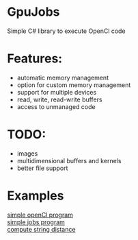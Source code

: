 # GpuJobs
Simple C# library to execute OpenCl code

# Features:
- automatic memory management
- option for custom memory management
- support for multiple devices
- read, write, read-write buffers
- access to unmanaged code

# TODO:
- images
- multidimensional buffers and kernels
- better file support

# Examples
[simple openCl program](GpuJobs/tests/simple/OpenClTest_0.cs) <br>
[simple jobs program](GpuJobs/tests/jobs/OpenClTest_1.cs) <br>
[compute string distance](GpuJobs/tests/string%20distance/OpenClTest_2.cs) <br>
